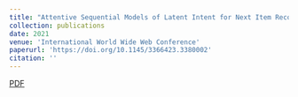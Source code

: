 ```yaml
---
title: "Attentive Sequential Models of Latent Intent for Next Item Recommendation"
collection: publications
date: 2021
venue: 'International World Wide Web Conference'
paperurl: 'https://doi.org/10.1145/3366423.3380002'
citation: ''
---
```


[PDF](https://doi.org/10.1145/3366423.3380002)
